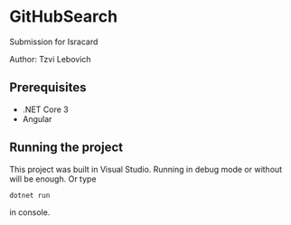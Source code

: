 # GitHubSearch
Submission for Isracard

Author: Tzvi Lebovich

## Prerequisites

* .NET Core 3
* Angular

## Running the project

This project was built in Visual Studio. Running in debug mode or without will be enough. Or type

```
dotnet run
```

in console.
